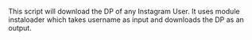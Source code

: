 This script will download the DP of any Instagram User. It uses module instaloader which takes username as input and downloads the DP as an output.